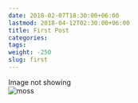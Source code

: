 ```yaml
---
date: 2018-02-07T18:30:00+06:00
lastmod: 2018-04-12T02:30:00+06:00
title: First Post
categories:
tags:
weight: -250
slug: first
---
```

Image not showing  
![moss](/post/moss.jpg)
